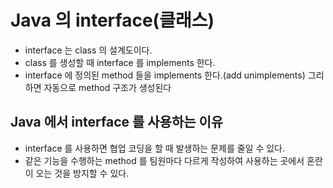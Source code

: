 # Java 의 interface(클래스)
* interface 는 class 의 설계도이다.
* class 를 생성할 때 interface 를 implements 한다.
* interface 에 정의된 method 들을 implements 한다.(add unimplements) 그리하면 자동으로 method 구조가 생성된다

## Java 에서 interface 를 사용하는 이유
* interface 를 사용하면 협업 코딩을 할 때 발생하는 문제를 줄일 수 있다. 
* 같은 기능을 수행하는 method 를 팀원마다 다르게 작성하여 사용하는 곳에서 혼란이 오는 것을 방지할 수 있다.